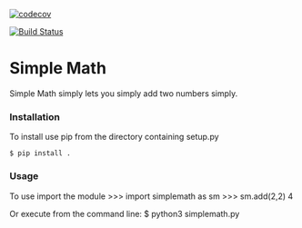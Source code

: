 [![codecov](https://codecov.io/gh/moemyself3/simplemath/branch/master/graph/badge.svg)](https://codecov.io/gh/moemyself3/simplemath)

[![Build Status](https://travis-ci.org/moemyself3/simplemath.svg?branch=master)](https://travis-ci.org/moemyself3/simplemath)


# Simple Math

Simple Math simply lets you simply add two numbers simply.

### Installation

To install use pip from the directory containing setup.py

    $ pip install .

### Usage

To use import the module
    >>> import simplemath as sm
    >>> sm.add(2,2)
    4

Or execute from the command line:
    $ python3 simplemath.py
